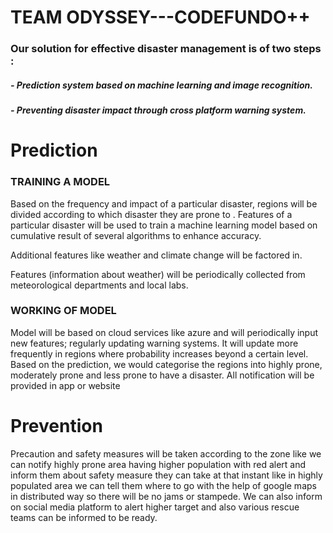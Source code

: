 # TEAM ODYSSEY---CODEFUNDO++

###  Our solution for effective disaster management is of two steps :
##### - Prediction system based on machine learning and image recognition.
##### - Preventing disaster impact through cross platform warning system.

# Prediction
### TRAINING A MODEL

Based on the frequency and impact of a particular disaster, regions will be divided according to which disaster they are prone to  .
Features of a particular disaster will be used to train a machine learning model based on cumulative result of several algorithms to enhance accuracy.

Additional features like weather and climate change will be factored in.

Features (information about weather) will be periodically collected from meteorological departments and local labs.

### WORKING OF MODEL
Model will be based on cloud services like azure and will periodically input new features; regularly updating warning systems. It will update more frequently in regions where probability increases beyond a certain level. 
Based on the prediction, we would categorise the regions into highly prone, moderately prone and less prone to have a disaster. 
All notification will be provided in app or website

# Prevention
Precaution and safety measures will be taken according to the zone like we can notify highly prone area having higher population with red alert and inform them about safety measure they can take at that instant like in highly populated area we can tell them where to go with the help of google maps in distributed way so there will be no jams or stampede. We can also inform on social media platform to alert higher target and also various rescue teams can be informed to be ready.





